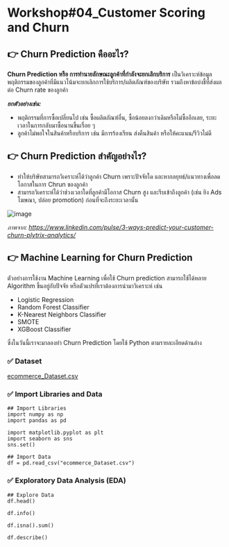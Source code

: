 # Workshop#04_Customer Scoring and Churn

## 	:point_right: Churn Prediction คืออะไร?
**Churn Prediction หรือ การทำนายลักษณะลูกค้าที่กำลังจะยกเลิกบริการ** เป็นวิเคราะห์ข้อมูลพฤติกรรมของลูกค้าที่มีแนวโน้มจะยกเลิกการใช้บริการ/ผลิตภัณฑ์ของบริษัท รวมถึงหาข้อบ่งชี้ที่ส่งผลต่อ Churn rate ของลูกค้า

**_ยกตัวอย่างเช่น:_**
* พฤติกรรมที่การซื้อเปลี่ยนไป เช่น ซื้อผลิตภัณฑ์อื่น, ซื้อน้อยลงกว่าเดิมหรือไม่ซื้ออีกเลย, ระยะเวลาในการกลับมาซื้อนานขึ้นเรื่อย ๆ
* ลูกค้าไม่พอใจในสินค้าหรือบริการ เช่น มีการร้องเรียน ส่งคืนสินค้า หรือให้คะแนน/รีวิวไม่ดี


## 	:point_right: Churn Prediction สำคัญอย่างไร?
* ทำให้บริษัทสามารถวิเคราะห์ได้ว่าลูกค้า Churn เพราะปัจจัยใด และหากลยุทธ์/แนวทางเพื่อลดโอกาสในการ Chrun ของลูกค้า
* สามารถวิเคราะห์ได้ว่าช่วงเวลาใดที่ลูกค้ามีโอกาส Churn สูง และรีบเข้าถึงลูกค้า (เช่น ยิง Ads โฆษณา, ปล่อย promotion) ก่อนที่จะถึงระยะเวลานั้น

![image](https://github.com/Learntogether/MADT8101_Seminar-in-Advanced-Analytics/assets/136689632/7ae3e643-e12f-401c-a8a4-8e6bbb14f7d8)

_ภาพจาก: https://www.linkedin.com/pulse/3-ways-predict-your-customer-churn-plytrix-analytics/_

## 	:point_right: Machine Learning for Churn Prediction
ตัวอย่างการใช้งาน Machine Learning เพื่อใช้ Churn prediction สามารถใช้ได้หลาย Algorithm ขึ้นอยู่กับปัจจัย หรือตัวแปรที่เราต้องการนำมาวิเคราะห์ เช่น
* Logistic Regression
* Random Forest Classifier
* K-Nearest Neighbors Classifier
* SMOTE
* XGBoost Classifier

ซึ่งในวันนี้เราจะมาลองทำ Churn Prediction โดยใช้ Python ตามรายละเอียดด้านล่าง

### :white_check_mark: Dataset
[ecommerce_Dataset.csv](https://github.com/Learntogether/MADT8101_Seminar-in-Advanced-Analytics/blob/main/Workshop%2304_Customer%20Scoring%20and%20Churn/ecommerce_Dataset.csv)
> 
### :white_check_mark: Import Libraries and Data
```
## Import Libraries
import numpy as np
import pandas as pd

import matplotlib.pyplot as plt
import seaborn as sns
sns.set()
```

```
## Import Data
df = pd.read_csv("ecommerce_Dataset.csv")
```

### :white_check_mark: Exploratory Data Analysis (EDA)
```
## Explore Data
df.head()
```

```
df.info()
```

```
df.isna().sum()
```

```
df.describe()
```
